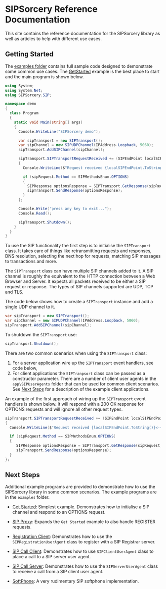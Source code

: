 # **SIPSorcery Reference Documentation**

This site contains the reference documentation for the SIPSorcery library as well as articles to help with different use cases.

## Getting Started

The [examples folder](https://github.com/sipsorcery/sipsorcery/tree/master/examples) contains full sample code designed to demonstrate some common use cases. The [GetStarted](https://github.com/sipsorcery/sipsorcery/tree/master/examples/GetStarted) example is the best place to start and the main program is shown below.

````csharp
using System;
using System.Net;
using SIPSorcery.SIP;

namespace demo
{
  class Program
  {
    static void Main(string[] args)
    {
      Console.WriteLine("SIPSorcery demo");

      var sipTransport = new SIPTransport();
      var sipChannel = new SIPUDPChannel(IPAddress.Loopback, 5060);
      sipTransport.AddSIPChannel(sipChannel);

      sipTransport.SIPTransportRequestReceived += (SIPEndPoint localSIPEndPoint, SIPEndPoint remoteEndPoint, SIPRequest sipRequest) =>
      {
        Console.WriteLine($"Request received {localSIPEndPoint.ToString()}<-{remoteEndPoint.ToString()}: {sipRequest.StatusLine}");

        if (sipRequest.Method == SIPMethodsEnum.OPTIONS)
        {
          SIPResponse optionsResponse = SIPTransport.GetResponse(sipRequest, SIPResponseStatusCodesEnum.Ok, null);
          sipTransport.SendResponse(optionsResponse);
        }
      };

      Console.Write("press any key to exit...");
      Console.Read();

      sipTransport.Shutdown();
    }
  }
}
````

To use the SIP functionality the first step is to initialise the `SIPTransport` class. It takes care of things like retransmitting requests and responses, DNS resolution, selecting the next hop for requests, matching SIP messages to transactions and more.

The `SIPTransport` class can have multiple SIP channels added to it. A SIP channel is roughly the equivalent to the HTTP connection between a Web Browser and Server. It expects all packets received to be either a SIP request or response. The types of SIP channels supported are UDP, TCP and TLS.

The code below shows how to create a `SIPTransport` instance and add a single UDP channel to it.

````csharp
var sipTransport = new SIPTransport();
var sipChannel = new SIPUDPChannel(IPAddress.Loopback, 5060);
sipTransport.AddSIPChannel(sipChannel);
````

To shutdown the `SIPTransport` use:

````csharp
sipTransport.Shutdown();
````

There are two common scenarios when using the `SIPTransport` class:

1. For a server application wire up the `SIPTransport` event handlers, see code below,
2. For client applications the `SIPTranpsort` class can be passed as a constructor parameter. There are a number of client user agents in the `app\SIPUserAgents` folder that
can be used for common client scenarios. See [Next Steps](#next-steps) for a description of the example client applications.

An example of the first approach of wiring up the `SIPTransport` event handlers is shown below. It will respond with a 200 OK response for OPTIONS requests 
and will ignore all other request types.

````csharp
sipTransport.SIPTransportRequestReceived += (SIPEndPoint localSIPEndPoint, SIPEndPoint remoteEndPoint, SIPRequest sipRequest) =>
{
  Console.WriteLine($"Request received {localSIPEndPoint.ToString()}<-{remoteEndPoint.ToString()}: {sipRequest.StatusLine}");

  if (sipRequest.Method == SIPMethodsEnum.OPTIONS)
  {
     SIPResponse optionsResponse = SIPTransport.GetResponse(sipRequest, SIPResponseStatusCodesEnum.Ok, null);
     sipTransport.SendResponse(optionsResponse);
  }
};
````

## Next Steps

Additional example programs are provided to demonstrate how to use the SIPSorcery library in some common scenarios. The example programs are in the `examples` folder.

* [Get Started](https://github.com/sipsorcery/sipsorcery/tree/master/examples/GetStarted): Simplest example. Demonstrates how to initialise a SIP channel and respond to an OPTIONS request.

* [SIP Proxy](https://github.com/sipsorcery/sipsorcery/tree/master/examples/SIPProxy): Expands the `Get Started` example to also handle REGISTER requests. 

* [Registration Client](https://github.com/sipsorcery/sipsorcery/tree/master/examples/UserAgentRegister): Demonstrates how to use the `SIPRegistrationUserAgent` class to register with a SIP Registrar server.

* [SIP Call Client](https://github.com/sipsorcery/sipsorcery/tree/master/examples/UserAgentClient): Demonstrates how to use `SIPClientUserAgent` class to place a call to a SIP server user agent.
 
* [SIP Call Server](https://github.com/sipsorcery/sipsorcery/tree/master/examples/UserAgentServer): Demonstrates how to use the `SIPServerUserAgent` class to receive a call from a SIP client user agent.
 
* [SoftPhone](https://github.com/sipsorcery/sipsorcery/tree/master/examples/Softphone): A very rudimentary SIP softphone implementation.
